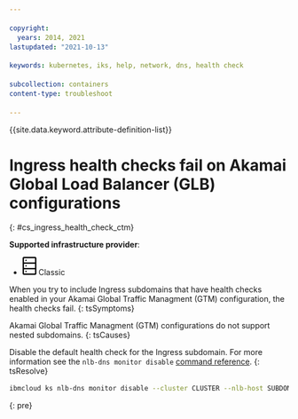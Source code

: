 ```yaml
---

copyright: 
  years: 2014, 2021
lastupdated: "2021-10-13"

keywords: kubernetes, iks, help, network, dns, health check

subcollection: containers
content-type: troubleshoot

---
```


{{site.data.keyword.attribute-definition-list}}



# Ingress health checks fail on Akamai Global Load Balancer (GLB) configurations
{: #cs_ingress_health_check_ctm}

**Supported infrastructure provider**:
* ![Classic infrastructure provider icon.](images/icon-classic-2.svg) Classic


When you try to include Ingress subdomains that have health checks enabled in your Akamai Global Traffic Managment (GTM) configuration, the health checks fail.
{: tsSymptoms}


Akamai Global Traffic Managment (GTM) configurations do not support nested subdomains.
{: tsCauses}

Disable the default health check for the Ingress subdomain. For more information see the `nlb-dns monitor disable` [command reference](/docs/containers?topic=containers-kubernetes-service-cli#cs_nlb-dns-monitor-disable).
{: tsResolve}

```sh
ibmcloud ks nlb-dns monitor disable --cluster CLUSTER --nlb-host SUBDOMAIN 
```
{: pre}







